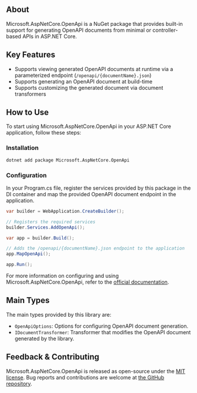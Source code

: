 ## About

Microsoft.AspNetCore.OpenApi is a NuGet package that provides built-in support for generating OpenAPI documents from minimal or controller-based APIs in ASP.NET Core.

## Key Features

* Supports viewing generated OpenAPI documents at runtime via a parameterized endpoint (`/openapi/{documentName}.json`)
* Supports generating an OpenAPI document at build-time
* Supports customizing the generated document via document transformers

## How to Use

To start using Microsoft.AspNetCore.OpenApi in your ASP.NET Core application, follow these steps:

### Installation

```sh
dotnet add package Microsoft.AspNetCore.OpenApi
```

### Configuration

In your Program.cs file, register the services provided by this package in the DI container and map the provided OpenAPI document endpoint in the application.

```C#
var builder = WebApplication.CreateBuilder();

// Registers the required services
builder.Services.AddOpenApi();

var app = builder.Build();

// Adds the /openapi/{documentName}.json endpoint to the application
app.MapOpenApi();

app.Run();
```

For more information on configuring and using Microsoft.AspNetCore.OpenApi, refer to the [official documentation](https://learn.microsoft.com/aspnet/core/fundamentals/minimal-apis/openapi).

## Main Types

<!-- The main types provided in this library -->

The main types provided by this library are:

* `OpenApiOptions`: Options for configuring OpenAPI document generation.
* `IDocumentTransformer`: Transformer that modifies the OpenAPI document generated by the library.

## Feedback & Contributing

<!-- How to provide feedback on this package and contribute to it -->

Microsoft.AspNetCore.OpenApi is released as open-source under the [MIT license](https://licenses.nuget.org/MIT). Bug reports and contributions are welcome at [the GitHub repository](https://github.com/dotnet/aspnetcore).
